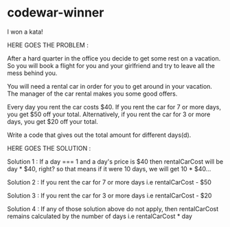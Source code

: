 # codewar-winner
I won a kata! 

HERE GOES THE PROBLEM :

After a hard quarter in the office you decide to get some rest on a vacation. So you will book a flight for you and your girlfriend and try to leave all the mess behind you.

You will need a rental car in order for you to get around in your vacation. The manager of the car rental makes you some good offers.

Every day you rent the car costs $40. If you rent the car for 7 or more days, you get $50 off your total. Alternatively, if you rent the car for 3 or more days, you get $20 off your total.

Write a code that gives out the total amount for different days(d).

HERE GOES THE SOLUTION :

Solution 1 : If a day === 1 and a day's price is $40 then rentalCarCost will be day * $40, right?
so that means if it were 10 days, we will get 10 * $40...

Solution 2 : If you rent the car for 7 or more days i.e rentalCarCost - $50

Solution 3 : If you rent the car for 3 or more days i.e rentalCarCost - $20

Solution 4 : If any of those solution above do not apply, then rentalCarCost remains calculated by the number of days i.e rentalCarCost * day
